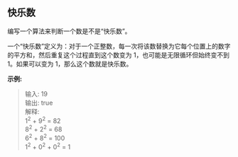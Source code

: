 ## 快乐数

编写一个算法来判断一个数是不是“快乐数”。

一个“快乐数”定义为：对于一个正整数，每一次将该数替换为它每个位置上的数字的平方和，然后重复这个过程直到这个数变为 1，也可能是无限循环但始终变不到 1。如果可以变为 1，那么这个数就是快乐数。

**示例:** 

> 输入: 19  
> 输出: true  
> 解释:   
> 1<sup>2</sup> + 9<sup>2</sup> = 82  
> 8<sup>2</sup> + 2<sup>2</sup> = 68  
> 6<sup>2</sup> + 8<sup>2</sup> = 100  
> 1<sup>2</sup> + 0<sup>2</sup> + 0<sup>2</sup> = 1  
